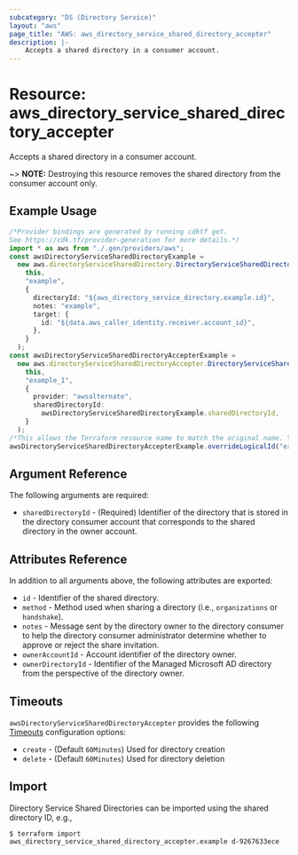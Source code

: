```yaml
---
subcategory: "DS (Directory Service)"
layout: "aws"
page_title: "AWS: aws_directory_service_shared_directory_accepter"
description: |-
    Accepts a shared directory in a consumer account.
---
```


# Resource: aws\_directory\_service\_shared\_directory\_accepter

Accepts a shared directory in a consumer account.

\~> **NOTE:** Destroying this resource removes the shared directory from the consumer account only.

## Example Usage

```typescript
/*Provider bindings are generated by running cdktf get.
See https://cdk.tf/provider-generation for more details.*/
import * as aws from "./.gen/providers/aws";
const awsDirectoryServiceSharedDirectoryExample =
  new aws.directoryServiceSharedDirectory.DirectoryServiceSharedDirectory(
    this,
    "example",
    {
      directoryId: "${aws_directory_service_directory.example.id}",
      notes: "example",
      target: {
        id: "${data.aws_caller_identity.receiver.account_id}",
      },
    }
  );
const awsDirectoryServiceSharedDirectoryAccepterExample =
  new aws.directoryServiceSharedDirectoryAccepter.DirectoryServiceSharedDirectoryAccepter(
    this,
    "example_1",
    {
      provider: "awsalternate",
      sharedDirectoryId:
        awsDirectoryServiceSharedDirectoryExample.sharedDirectoryId,
    }
  );
/*This allows the Terraform resource name to match the original name. You can remove the call if you don't need them to match.*/
awsDirectoryServiceSharedDirectoryAccepterExample.overrideLogicalId("example");

```

## Argument Reference

The following arguments are required:

* `sharedDirectoryId` - (Required) Identifier of the directory that is stored in the directory consumer account that corresponds to the shared directory in the owner account.

## Attributes Reference

In addition to all arguments above, the following attributes are exported:

* `id` - Identifier of the shared directory.
* `method` - Method used when sharing a directory (i.e., `organizations` or `handshake`).
* `notes` - Message sent by the directory owner to the directory consumer to help the directory consumer administrator determine whether to approve or reject the share invitation.
* `ownerAccountId` - Account identifier of the directory owner.
* `ownerDirectoryId` - Identifier of the Managed Microsoft AD directory from the perspective of the directory owner.

## Timeouts

`awsDirectoryServiceSharedDirectoryAccepter` provides the following [Timeouts](https://developer.hashicorp.com/terraform/language/resources/syntax#operation-timeouts) configuration options:

* `create` - (Default `60Minutes`) Used for directory creation
* `delete` - (Default `60Minutes`) Used for directory deletion

## Import

Directory Service Shared Directories can be imported using the shared directory ID, e.g.,

```console
$ terraform import aws_directory_service_shared_directory_accepter.example d-9267633ece
```
